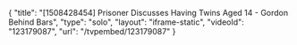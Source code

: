 {
    "title": "[1508428454] Prisoner Discusses Having Twins Aged 14 - Gordon Behind Bars",
    "type": "solo",
    "layout": "iframe-static",
    "videoId": "123179087",
    "url": "\/tvpembed\/123179087"
}